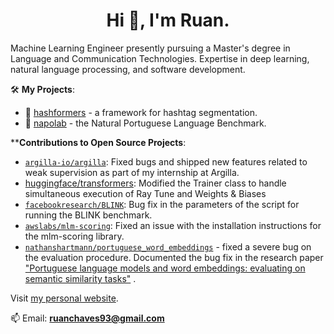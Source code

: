 <h1 align="center">Hi 👋, I'm Ruan.</h1>

Machine Learning Engineer presently pursuing a Master's degree in Language and Communication Technologies. Expertise in deep learning, natural language processing, and software development.

🛠️ **My Projects**:
- 🔗 [hashformers](https://github.com/ruanchaves/hashformers) - a framework for hashtag segmentation.
- 🔗 [napolab](https://github.com/ruanchaves/napolab) - the Natural Portuguese Language Benchmark.

****Contributions to Open Source Projects**:

- [`argilla-io/argilla`](https://github.com/argilla-io/argilla/issues?q=author%3Aruanchaves+): Fixed bugs and shipped new features related to weak supervision as part of my internship at Argilla.
- [huggingface/transformers](https://github.com/huggingface/transformers/pull/10823): Modified the Trainer class to handle simultaneous execution of Ray Tune and Weights & Biases  
- [`facebookresearch/BLINK`](https://github.com/facebookresearch/BLINK/pull/25): Bug fix in the parameters of the script for running the BLINK benchmark.
- [`awslabs/mlm-scoring`](https://github.com/awslabs/mlm-scoring/pull/12): Fixed an issue with the installation instructions for the mlm-scoring library.
- [`nathanshartmann/portuguese_word_embeddings`](https://github.com/nathanshartmann/portuguese_word_embeddings/pull/11) - fixed a severe bug on the evaluation procedure. Documented the bug fix in the research paper ["Portuguese language models and word embeddings: evaluating on semantic similarity tasks"](https://scholar.google.com/citations?view_op=view_citation&hl=en&user=3JDK8KEAAAAJ&citation_for_view=3JDK8KEAAAAJ:u-x6o8ySG0sC) .

Visit [my personal website](https://ruanchaves.github.io/).

📫 Email: **ruanchaves93@gmail.com**
